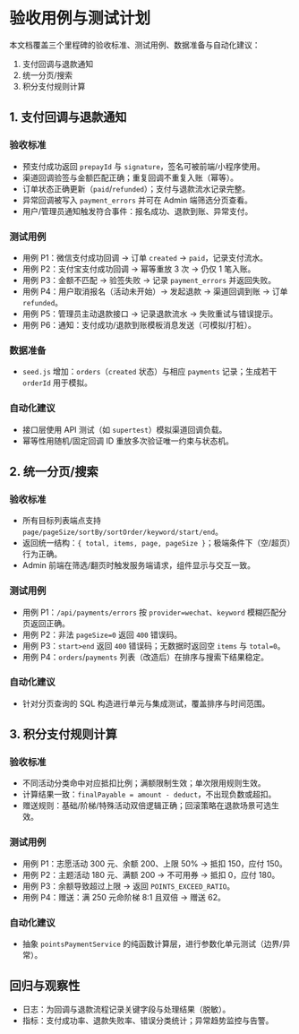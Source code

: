 # 验收用例与测试计划

本文档覆盖三个里程碑的验收标准、测试用例、数据准备与自动化建议：
1. 支付回调与退款通知
2. 统一分页/搜索
3. 积分支付规则计算

## 1. 支付回调与退款通知

### 验收标准
- 预支付成功返回 `prepayId` 与 `signature`，签名可被前端/小程序使用。
- 渠道回调验签与金额匹配正确；重复回调不重复入账（幂等）。
- 订单状态正确更新（`paid`/`refunded`）；支付与退款流水记录完整。
- 异常回调被写入 `payment_errors` 并可在 Admin 端筛选分页查看。
- 用户/管理员通知触发符合事件：报名成功、退款到账、异常支付。

### 测试用例
- 用例 P1：微信支付成功回调 → 订单 `created` → `paid`，记录支付流水。
- 用例 P2：支付宝支付成功回调 → 幂等重放 3 次 → 仍仅 1 笔入账。
- 用例 P3：金额不匹配 → 验签失败 → 记录 `payment_errors` 并返回失败。
- 用例 P4：用户取消报名（活动未开始）→ 发起退款 → 渠道回调到账 → 订单 `refunded`。
- 用例 P5：管理员主动退款接口 → 记录退款流水 → 失败重试与错误提示。
- 用例 P6：通知：支付成功/退款到账模板消息发送（可模拟/打桩）。

### 数据准备
- `seed.js` 增加：`orders`（`created` 状态）与相应 `payments` 记录；生成若干 `orderId` 用于模拟。

### 自动化建议
- 接口层使用 API 测试（如 `supertest`）模拟渠道回调负载。
- 幂等性用随机/固定回调 ID 重放多次验证唯一约束与状态机。

## 2. 统一分页/搜索

### 验收标准
- 所有目标列表端点支持 `page/pageSize/sortBy/sortOrder/keyword/start/end`。
- 返回统一结构：`{ total, items, page, pageSize }`；极端条件下（空/超页）行为正确。
- Admin 前端在筛选/翻页时触发服务端请求，组件显示与交互一致。

### 测试用例
- 用例 P1：`/api/payments/errors` 按 `provider=wechat`、`keyword` 模糊匹配分页返回正确。
- 用例 P2：非法 `pageSize=0` 返回 `400` 错误码。
- 用例 P3：`start>end` 返回 `400` 错误码；无数据时返回空 `items` 与 `total=0`。
- 用例 P4：`orders`/`payments` 列表（改造后）在排序与搜索下结果稳定。

### 自动化建议
- 针对分页查询的 SQL 构造进行单元与集成测试，覆盖排序与时间范围。

## 3. 积分支付规则计算

### 验收标准
- 不同活动分类命中对应抵扣比例；满额限制生效；单次限用规则生效。
- 计算结果一致：`finalPayable = amount - deduct`，不出现负数或超扣。
- 赠送规则：基础/阶梯/特殊活动双倍逻辑正确；回滚策略在退款场景可选生效。

### 测试用例
- 用例 P1：志愿活动 300 元、余额 200、上限 50% → 抵扣 150，应付 150。
- 用例 P2：主题活动 180 元、满额 200 → 不可用券 → 抵扣 0，应付 180。
- 用例 P3：余额导致超过上限 → 返回 `POINTS_EXCEED_RATIO`。
- 用例 P4：赠送：满 250 元命阶梯 8:1 且双倍 → 赠送 62。

### 自动化建议
- 抽象 `pointsPaymentService` 的纯函数计算层，进行参数化单元测试（边界/异常）。

## 回归与观察性

- 日志：为回调与退款流程记录关键字段与处理结果（脱敏）。
- 指标：支付成功率、退款失败率、错误分类统计；异常趋势监控与告警。